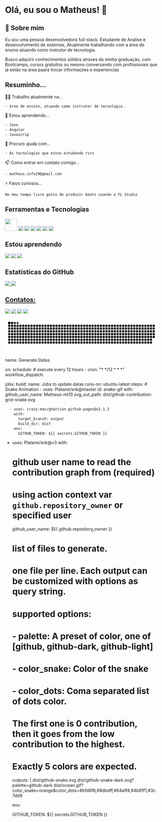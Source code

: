 # Olá, eu sou o Matheus! 👋

## 🚀 Sobre mim
Eu sou uma pessoa desenvolvedora full-stack. Estudante de Análise e desenvolvimento de sistemas, Atualmente trabalhando com a área de ensino atuando como instrutor de tecnologia. 

Busco adquirir conhecimentos sólidos atraves da minha graduação, com Bootcamps, cursos gratuitos ou mesmo conversando com profissionais que já estão na área paara trocar informações e experiencias 


## Resuminho...

👩‍💻 Trabalho atualmente na...

    - área de ensino, atuando como instrutor de tecnologia.

🧠 Estou aprendendo...

    - Java
    - Angular
    - Javascrip

🤔 Procuro ajuda com...

    - As tecnologias que estou estudando rsrs

📫 Como entrar em contato comigo...

    - matheus.info29@gmail.com


⚡️ Fatos curiosos...

    No meu tempo livre gosto de produzir beats usando o FL Studio

## Ferramentas e Tecnologias

<div>
    <img loading="lazy" src="https://cdn.jsdelivr.net/gh/devicons/devicon/icons/html5/html5-original.svg" width="40" height="40"/>
    <img loading="lazy" src="https://cdn.jsdelivr.net/gh/devicons/devicon/icons/css3/css3-original.svg" width="40"/>
    <img src="https://cdn.jsdelivr.net/gh/devicons/devicon/icons/java/java-original-wordmark.svg" width="40"/>
    <img src="https://cdn.jsdelivr.net/gh/devicons/devicon/icons/javascript/javascript-plain.svg" width="40" />
    <img src="https://cdn.jsdelivr.net/gh/devicons/devicon/icons/angularjs/angularjs-original.svg" width="40" />
    <img src="https://cdn.jsdelivr.net/gh/devicons/devicon/icons/figma/figma-original.svg"  width="40" />
    <img src="https://cdn.jsdelivr.net/gh/devicons/devicon/icons/canva/canva-original.svg" width="40" />
</div>

## Estou aprendendo
<div>
    <img src="https://cdn.jsdelivr.net/gh/devicons/devicon/icons/java/java-original-wordmark.svg" width="40"/>
    <img src="https://cdn.jsdelivr.net/gh/devicons/devicon/icons/javascript/javascript-plain.svg" width="40" />
    <img src="https://cdn.jsdelivr.net/gh/devicons/devicon/icons/angularjs/angularjs-original.svg" width="40" />
</div>

## Estatísticas do GitHub
<div>
<a href="https://github.com/Matheus-mt10">
<img loading="lazy" height="180em" src="https://github-readme-stats.vercel.app/api/top-langs/?username=Matheus-mt10&layout=compact&langs_count=7&theme=dracula"/> 

<img loading="lazy" height="180em" src="https://github-readme-stats.vercel.app/api?username=Matheus-mt10&show_icons=true&theme=dracula&include_all_commits=true&count_private=true"/>
</div>

## Contatos:

<div>
<a href="https://www.youtube.com/seu-canal-youtube-aqui" target="_blank"><img loading="lazy" src="https://img.shields.io/badge/YouTube-FF0000?style=for-the-badge&logo=youtube&logoColor=white" target="_blank"></a>
<a href="https://www.instagram.com/_theussantana/" target="_blank"><img loading="lazy" src="https://img.shields.io/badge/-Instagram-%23E4405F?style=for-the-badge&logo=instagram&logoColor=white" target="_blank"></a>
</a>
<a href = "mailto:matheus.info29@gmail.com"><img loading="lazy" src="https://img.shields.io/badge/Gmail-D14836?style=for-the-badge&logo=gmail&logoColor=white" target="_blank"></a>
<a href="https://www.linkedin.com/in/matheus-santana-dev" target="_blank"><img loading="lazy" src="https://img.shields.io/badge/-LinkedIn-%230077B5?style=for-the-badge&logo=linkedin&logoColor=white" target="_blank"></a>   
</div>

![Snake animation](https://github.com/Matheus-mt10/Matheus-mt10/blob/output/github-contribution-grid-snake.svg)
          
name: Generate Datas

on:
  schedule: # execute every 12 hours
    - cron: "* */12 * * *"
  workflow_dispatch:

jobs:
  build:
    name: Jobs to update datas
    runs-on: ubuntu-latest
    steps:
      # Snake Animation
      - uses: Platane/snk@master
        id: snake-gif
        with:
          github_user_name: Matheus-mt10
          svg_out_path: dist/github-contribution-grid-snake.svg

      - uses: crazy-max/ghaction-github-pages@v2.1.3
        with:
          target_branch: output
          build_dir: dist
        env:
          GITHUB_TOKEN: ${{ secrets.GITHUB_TOKEN }}
          

- uses: Platane/snk@v3
  with:
    # github user name to read the contribution graph from (**required**)
    # using action context var `github.repository_owner` or specified user
    github_user_name: ${{ github.repository_owner }}

    # list of files to generate.
    # one file per line. Each output can be customized with options as query string.
    #
    #  supported options:
    #  - palette:     A preset of color, one of [github, github-dark, github-light]
    #  - color_snake: Color of the snake
    #  - color_dots:  Coma separated list of dots color.
    #                 The first one is 0 contribution, then it goes from the low contribution to the highest.
    #                 Exactly 5 colors are expected.
    outputs: |
      dist/github-snake.svg
      dist/github-snake-dark.svg?palette=github-dark
      dist/ocean.gif?color_snake=orange&color_dots=#bfd6f6,#8dbdff,#64a1f4,#4b91f1,#3c7dd9

  env:
    
    GITHUB_TOKEN: ${{ secrets.GITHUB_TOKEN }}